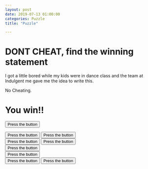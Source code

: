 ```yaml
---
layout: post
date: 2019-07-13 01:00:00
categories: Puzzle
title: "Puzzle"

---
```


<h1>DONT CHEAT, find the winning statement</h1>

I got a little bored while my kids were in dance class and the team at Indulgent me gave me the idea to write this.

No Cheating.

<div class="content" id="htmlwindata" markdown="1">
<h1><B>You win!!</B></h1>
</div>

<button class="collapsible" id="html1">Press the button </button>

<div class="content" id="html5data" markdown="1">
<button class="collapsible" id="html5">Press the button </button>
<button class="collapsible" id="html7">Press the button </button>
</div>
<div class="content" id="html1data" markdown="1">
<button class="collapsible" id="html2">Press the button </button>
<button class="collapsible" id="html3">Press the button </button>
<div class="content" id="html7data" markdown="1">
<button class="collapsible" id="htmlwin">Press the button </button>
</div>
</div>

<div class="content" id="html3data" markdown="1">
<button class="collapsible" id="html4">Press the button </button>
</div>

<div class="content" id="html2data" markdown="1">
<div class="content" id="html4data" markdown="1">
<button class="collapsible" id="html2">Press the button </button>
<button class="collapsible" id="html5">Press the button </button>
</div>

</div>
